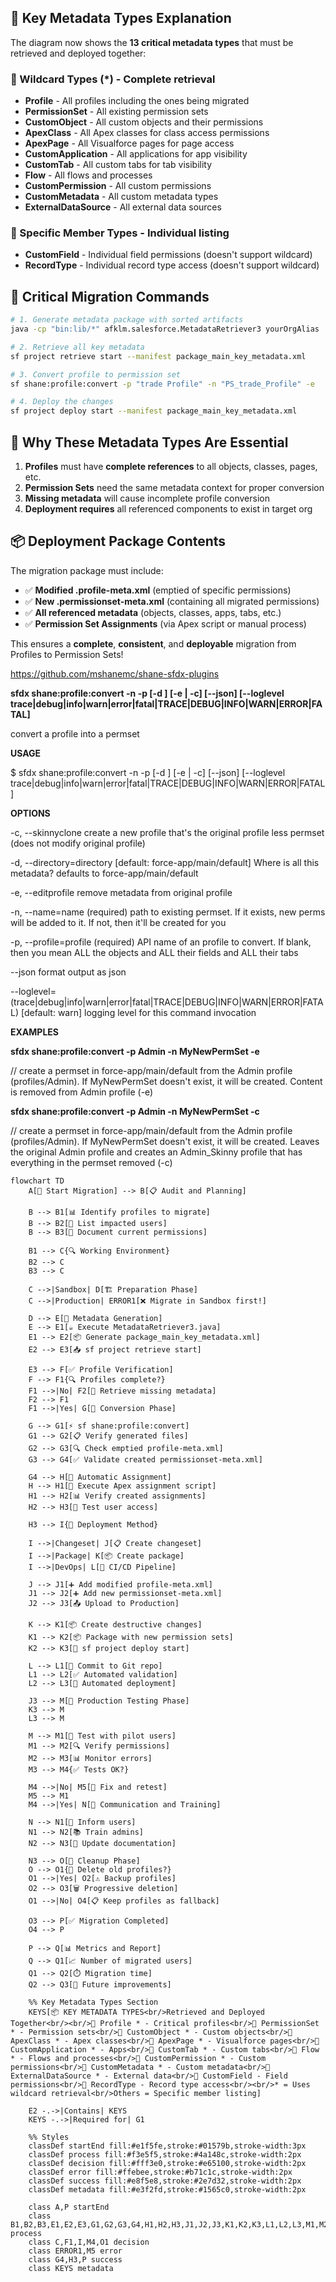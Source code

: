 
## 🔧 **Key Metadata Types Explanation**

The diagram now shows the **13 critical metadata types** that must be retrieved and deployed together:

### **🔹 Wildcard Types (*)** - Complete retrieval
- **Profile** - All profiles including the ones being migrated
- **PermissionSet** - All existing permission sets  
- **CustomObject** - All custom objects and their permissions
- **ApexClass** - All Apex classes for class access permissions
- **ApexPage** - All Visualforce pages for page access
- **CustomApplication** - All applications for app visibility
- **CustomTab** - All custom tabs for tab visibility
- **Flow** - All flows and processes
- **CustomPermission** - All custom permissions
- **CustomMetadata** - All custom metadata types
- **ExternalDataSource** - All external data sources

### **🔹 Specific Member Types** - Individual listing
- **CustomField** - Individual field permissions (doesn't support wildcard)
- **RecordType** - Individual record type access (doesn't support wildcard)

## 🎯 **Critical Migration Commands**

```bash
# 1. Generate metadata package with sorted artifacts
java -cp "bin:lib/*" afklm.salesforce.MetadataRetriever3 yourOrgAlias

# 2. Retrieve all key metadata
sf project retrieve start --manifest package_main_key_metadata.xml

# 3. Convert profile to permission set
sf shane:profile:convert -p "trade Profile" -n "PS_trade_Profile" -e

# 4. Deploy the changes
sf project deploy start --manifest package_main_key_metadata.xml
```

## 🚀 **Why These Metadata Types Are Essential**

1. **Profiles** must have **complete references** to all objects, classes, pages, etc.
2. **Permission Sets** need the same metadata context for proper conversion
3. **Missing metadata** will cause incomplete profile conversion
4. **Deployment requires** all referenced components to exist in target org

## 📦 **Deployment Package Contents**

The migration package must include:
- ✅ **Modified .profile-meta.xml** (emptied of specific permissions)
- ✅ **New .permissionset-meta.xml** (containing all migrated permissions)  
- ✅ **All referenced metadata** (objects, classes, apps, tabs, etc.)
- ✅ **Permission Set Assignments** (via Apex script or manual process)

This ensures a **complete**, **consistent**, and **deployable** migration from Profiles to Permission Sets!

https://github.com/mshanemc/shane-sfdx-plugins

**sfdx shane:profile:convert -n <string> -p <string> [-d <directory>] [-e | -c] [--json] [--loglevel trace|debug|info|warn|error|fatal|TRACE|DEBUG|INFO|WARN|ERROR|FATAL]**

convert a profile into a permset

**USAGE**

  $ sfdx shane:profile:convert -n <string> -p <string> [-d <directory>] [-e | -c] [--json] [--loglevel
  trace|debug|info|warn|error|fatal|TRACE|DEBUG|INFO|WARN|ERROR|FATAL]

**OPTIONS**

  -c, --skinnyclone                                                                 create a new profile that's the
                                                                                    original profile less permset (does
                                                                                    not modify original profile)

  -d, --directory=directory                                                         [default: force-app/main/default]
                                                                                    Where is all this metadata? defaults
                                                                                    to force-app/main/default

  -e, --editprofile                                                                 remove metadata from original
                                                                                    profile

  -n, --name=name                                                                   (required) path to existing permset.
                                                                                    If it exists, new perms will be
                                                                                    added to it.  If not, then it'll be
                                                                                    created for you

  -p, --profile=profile                                                             (required) API name of an profile to
                                                                                    convert.  If blank, then you mean
                                                                                    ALL the objects and ALL their fields
                                                                                    and ALL their tabs

  --json                                                                            format output as json

  --loglevel=(trace|debug|info|warn|error|fatal|TRACE|DEBUG|INFO|WARN|ERROR|FATAL)  [default: warn] logging level for
                                                                                    this command invocation

**EXAMPLES**

  **sfdx shane:profile:convert -p Admin -n MyNewPermSet -e**
  
  // create a permset in force-app/main/default from the Admin profile (profiles/Admin).  If MyNewPermSet doesn't exist,
  it will be created.  Content is removed from Admin profile (-e)

   **sfdx shane:profile:convert -p Admin -n MyNewPermSet -c**
  
  // create a permset in force-app/main/default from the Admin profile (profiles/Admin).  If MyNewPermSet doesn't exist,
  it will be created.  Leaves the original Admin profile and creates an Admin_Skinny profile that has everything in the
  permset removed (-c)

```mermaid
flowchart TD
    A[🎯 Start Migration] --> B[📋 Audit and Planning]
    
    B --> B1[📊 Identify profiles to migrate]
    B --> B2[👥 List impacted users]
    B --> B3[📝 Document current permissions]
    
    B1 --> C{🔍 Working Environment}
    B2 --> C
    B3 --> C
    
    C -->|Sandbox| D[🏗️ Preparation Phase]
    C -->|Production| ERROR1[❌ Migrate in Sandbox first!]
    
    D --> E[🔧 Metadata Generation]
    E --> E1[☕ Execute MetadataRetriever3.java]
    E1 --> E2[📦 Generate package_main_key_metadata.xml]
    E2 --> E3[📥 sf project retrieve start]
    
    E3 --> F[✅ Profile Verification]
    F --> F1{🔍 Profiles complete?}
    F1 -->|No| F2[🔄 Retrieve missing metadata]
    F2 --> F1
    F1 -->|Yes| G[🔄 Conversion Phase]
    
    G --> G1[⚡ sf shane:profile:convert]
    G1 --> G2[📋 Verify generated files]
    G2 --> G3[🔍 Check emptied profile-meta.xml]
    G3 --> G4[✅ Validate created permissionset-meta.xml]
    
    G4 --> H[👤 Automatic Assignment]
    H --> H1[🔧 Execute Apex assignment script]
    H1 --> H2[📊 Verify created assignments]
    H2 --> H3[🧪 Test user access]
    
    H3 --> I{🚀 Deployment Method}
    
    I -->|Changeset| J[📋 Create changeset]
    I -->|Package| K[📦 Create package]
    I -->|DevOps| L[🔄 CI/CD Pipeline]
    
    J --> J1[➕ Add modified profile-meta.xml]
    J1 --> J2[➕ Add new permissionset-meta.xml]
    J2 --> J3[📤 Upload to Production]
    
    K --> K1[📦 Create destructive changes]
    K1 --> K2[📦 Package with new permission sets]
    K2 --> K3[🚀 sf project deploy start]
    
    L --> L1[🔄 Commit to Git repo]
    L1 --> L2[✅ Automated validation]
    L2 --> L3[🚀 Automated deployment]
    
    J3 --> M[🧪 Production Testing Phase]
    K3 --> M
    L3 --> M
    
    M --> M1[👥 Test with pilot users]
    M1 --> M2[🔍 Verify permissions]
    M2 --> M3[📊 Monitor errors]
    M3 --> M4{✅ Tests OK?}
    
    M4 -->|No| M5[🔧 Fix and retest]
    M5 --> M1
    M4 -->|Yes| N[📢 Communication and Training]
    
    N --> N1[📧 Inform users]
    N1 --> N2[📚 Train admins]
    N2 --> N3[📖 Update documentation]
    
    N3 --> O[🧹 Cleanup Phase]
    O --> O1{🤔 Delete old profiles?}
    O1 -->|Yes| O2[⚠️ Backup profiles]
    O2 --> O3[🗑️ Progressive deletion]
    O1 -->|No| O4[📋 Keep profiles as fallback]
    
    O3 --> P[✅ Migration Completed]
    O4 --> P
    
    P --> Q[📊 Metrics and Report]
    Q --> Q1[📈 Number of migrated users]
    Q1 --> Q2[⏱️ Migration time]
    Q2 --> Q3[🎯 Future improvements]
    
    %% Key Metadata Types Section
    KEYS[📦 KEY METADATA TYPES<br/>Retrieved and Deployed Together<br/><br/>🔹 Profile * - Critical profiles<br/>🔹 PermissionSet * - Permission sets<br/>🔹 CustomObject * - Custom objects<br/>🔹 ApexClass * - Apex classes<br/>🔹 ApexPage * - Visualforce pages<br/>🔹 CustomApplication * - Apps<br/>🔹 CustomTab * - Custom tabs<br/>🔹 Flow * - Flows and processes<br/>🔹 CustomPermission * - Custom permissions<br/>🔹 CustomMetadata * - Custom metadata<br/>🔹 ExternalDataSource * - External data<br/>🔹 CustomField - Field permissions<br/>🔹 RecordType - Record type access<br/><br/>* = Uses wildcard retrieval<br/>Others = Specific member listing]
    
    E2 -.->|Contains| KEYS
    KEYS -.->|Required for| G1
    
    %% Styles
    classDef startEnd fill:#e1f5fe,stroke:#01579b,stroke-width:3px
    classDef process fill:#f3e5f5,stroke:#4a148c,stroke-width:2px
    classDef decision fill:#fff3e0,stroke:#e65100,stroke-width:2px
    classDef error fill:#ffebee,stroke:#b71c1c,stroke-width:2px
    classDef success fill:#e8f5e8,stroke:#2e7d32,stroke-width:2px
    classDef metadata fill:#e3f2fd,stroke:#1565c0,stroke-width:2px
    
    class A,P startEnd
    class B1,B2,B3,E1,E2,E3,G1,G2,G3,G4,H1,H2,H3,J1,J2,J3,K1,K2,K3,L1,L2,L3,M1,M2,M3,N1,N2,N3,O2,O3,Q1,Q2,Q3 process
    class C,F1,I,M4,O1 decision
    class ERROR1,M5 error
    class G4,H3,P success
    class KEYS metadata
```
